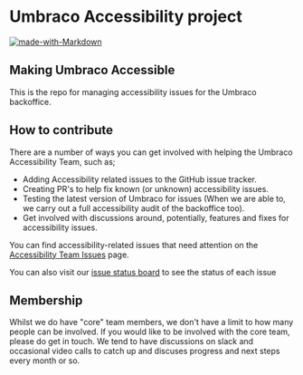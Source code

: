 # Umbraco Accessibility project
 [![made-with-Markdown](https://img.shields.io/badge/Made%20with-Markdown-1f425f.svg)](http://commonmark.org)

## Making Umbraco Accessible
This is the repo for managing accessibility issues for the Umbraco backoffice.

## How to contribute

There are a number of ways you can get involved with helping the Umbraco Accessibility Team, such as;

- Adding Accessibility related issues to the GitHub issue tracker.
- Creating PR's to help fix known (or unknown) accessibility issues.
- Testing the latest version of Umbraco for issues (When we are able to, we carry out a full accessibility audit of the backoffice too).
- Get involved with discussions around, potentially, features and fixes for accessibility issues.

You can find accessibility-related issues that need attention on the [Accessibility Team Issues](https://github.com/umbraco/Umbraco-CMS.Accessibility.Issues/issues) page.

You can also visit our [issue status board](https://github.com/orgs/umbraco/projects/30/views/1) to see the status of each issue

## Membership

Whilst we do have "core" team members, we don't have a limit to how many people can be involved. If you would like to be involved with the core team, please do get in touch. We tend to have discussions on slack and occasional video calls to catch up and discuses progress and next steps every month or so.
